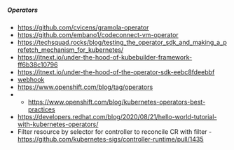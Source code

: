 

##### Operators

- https://github.com/cvicens/gramola-operator
- https://github.com/embano1/codeconnect-vm-operator
- https://techsquad.rocks/blog/testing_the_operator_sdk_and_making_a_prefetch_mechanism_for_kubernetes/
- https://itnext.io/under-the-hood-of-kubebuilder-framework-ff6b38c10796
- https://itnext.io/under-the-hood-of-the-operator-sdk-eebc8fdeebbf
- [webhook](https://sruthakeerthi-k.medium.com/webhook-with-operator-sdk-4476bf1522ed)
- https://www.openshift.com/blog/tag/operators
- * https://www.openshift.com/blog/kubernetes-operators-best-practices
- https://developers.redhat.com/blog/2020/08/21/hello-world-tutorial-with-kubernetes-operators/
- Filter resource by selector for controller to reconcile CR with filter - https://github.com/kubernetes-sigs/controller-runtime/pull/1435
